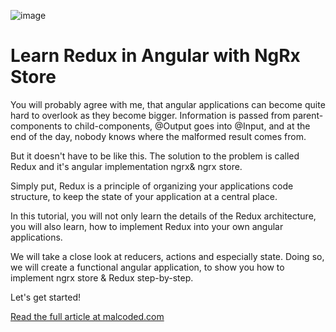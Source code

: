 ![image](https://malcoded.com/api/v1/48238e83-87dd-4b4f-be48-26ea7c89e8e7/asset/redux.png)
# Learn Redux in Angular with NgRx Store
You will probably agree with me, that angular applications can become quite hard to overlook as they become bigger. Information is passed from parent-components to child-components, @Output goes into @Input, and at the end of the day, nobody knows where the malformed result comes from. 

But it doesn't have to be like this. The solution to the problem is called Redux and it's angular implementation ngrx& ngrx store.

Simply put, Redux is a principle of organizing your applications code structure, to keep the state of your application at a central place. 

In this tutorial, you will not only learn the details of the Redux architecture, you will also learn, how to implement Redux into your own angular applications. 

We will take a close look at reducers, actions and especially state. Doing so, we will create a functional angular application, to show you how to implement ngrx store & Redux step-by-step.

Let's get started!

[Read the full article at malcoded.com](https://malcoded.com/posts/angular-ngrx-guide)

